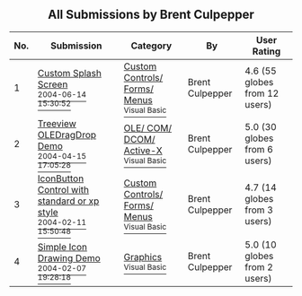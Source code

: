 ﻿<div align="center">

## All Submissions by Brent Culpepper

</div>

No.  | Submission | Category | By   | User Rating
---- | ---------- | -------- | ---- | -----------
1 | [Custom Splash Screen<br /><sup>2004-06-14 15:30:52</sup>](https://github.com/Planet-Source-Code/brent-culpepper-custom-splash-screen__1-54378) | [Custom Controls/ Forms/  Menus<br /><sup>Visual Basic</sup>](../ByCategory/custom-controls-forms-menus__1-4.md) | Brent Culpepper | 4.6 (55 globes from 12 users)
2 | [Treeview OLEDragDrop Demo<br /><sup>2004-04-15 17:05:28</sup>](https://github.com/Planet-Source-Code/brent-culpepper-treeview-oledragdrop-demo__1-53182) | [OLE/ COM/ DCOM/ Active\-X<br /><sup>Visual Basic</sup>](../ByCategory/ole-com-dcom-active-x__1-29.md) | Brent Culpepper | 5.0 (30 globes from 6 users)
3 | [IconButton Control with standard or xp style<br /><sup>2004-02-11 15:50:48</sup>](https://github.com/Planet-Source-Code/brent-culpepper-iconbutton-control-with-standard-or-xp-style__1-51676) | [Custom Controls/ Forms/  Menus<br /><sup>Visual Basic</sup>](../ByCategory/custom-controls-forms-menus__1-4.md) | Brent Culpepper | 4.7 (14 globes from 3 users)
4 | [Simple Icon Drawing Demo<br /><sup>2004-02-07 19:28:18</sup>](https://github.com/Planet-Source-Code/brent-culpepper-simple-icon-drawing-demo__1-51580) | [Graphics<br /><sup>Visual Basic</sup>](../ByCategory/graphics__1-46.md) | Brent Culpepper | 5.0 (10 globes from 2 users)
